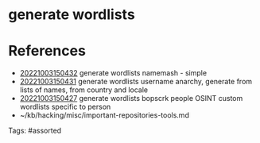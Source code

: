 # generate wordlists

# References
- [20221003150432](/zet/20221003150432/) generate wordlists namemash - simple
- [20221003150431](/zet/20221003150431/) generate wordlists username anarchy, generate from lists of names, from country and locale
- [20221003150427](/zet/20221003150427/) generate wordlists bopscrk people OSINT custom wordlists specific to person
- ~/kb/hacking/misc/important-repositories-tools.md

Tags:
    #assorted

